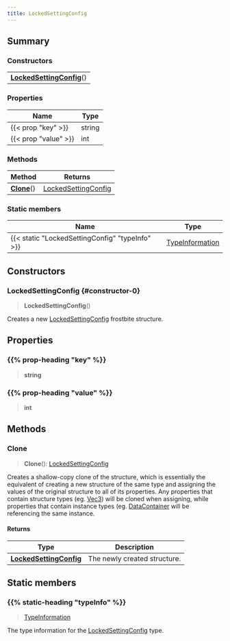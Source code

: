 ```yaml
---
title: LockedSettingConfig
---
```



## Summary
### Constructors
| |
| ----------- |
| **[LockedSettingConfig](#constructor-0)**() |

### Properties
| Name | Type |
| ---- | ---- |
| {{< prop "key" >}} | string |
| {{< prop "value" >}} | int |

### Methods
| Method | Returns |
| ------ | ---- |
| **[Clone](#clone)**() | [LockedSettingConfig](/vext/ref/fb/lockedsettingconfig) |

### Static members
| Name | Type |
| ---- | ---- |
| {{< static "LockedSettingConfig" "typeInfo" >}} | [TypeInformation](/vext/ref/shared/class/typeinformation) |

## Constructors
### LockedSettingConfig {#constructor-0}
> **LockedSettingConfig**()

Creates a new [LockedSettingConfig](/vext/ref/fb/lockedsettingconfig) frostbite structure.

## Properties
### {{% prop-heading "key" %}}
> **string**

### {{% prop-heading "value" %}}
> **int**

## Methods
### Clone
> **Clone**(): [LockedSettingConfig](/vext/ref/fb/lockedsettingconfig)

Creates a shallow-copy clone of the structure, which is essentially the equivalent of creating a new structure of the same type and assigning the values of the original structure to all of its properties. Any properties that contain structure types (eg. [Vec3](/vext/ref/shared/class/vec3)) will be cloned when assigning, while properties that contain instance types (eg. [DataContainer](/vext/ref/shared/class/datacontainer) will be referencing the same instance.

#### Returns
| Type | Description |
| ---- | ----------- |
| **[LockedSettingConfig](/vext/ref/fb/lockedsettingconfig)** | The newly created structure. |

## Static members
### {{% static-heading "typeInfo" %}}
> [TypeInformation](/vext/ref/shared/class/typeinformation)

The type information for the [LockedSettingConfig](/vext/ref/fb/lockedsettingconfig) type.

